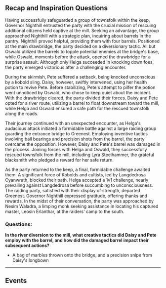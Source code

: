 ## Recap and Inspiration Questions
  
Having successfully safeguarded a group of townsfolk within the keep, Governor Nighthill entrusted the party with the crucial mission of rescuing additional citizens held captive at the mill. Seeking an advantage, the group approached Nighthill with a strategic plan, inquiring about barrels in the pantry. Nighthill proved helpful, providing them with four barrels. Positioned at the main drawbridge, the party decided on a diversionary tactic. All but Oswald utilized the barrels to topple potential enemies at the bridge's base, while Oswald, moments before the attack, opened the drawbridge for a surprise assault. Although only Helga succeeded in knocking down foes, the party emerged victorious after a challenging encounter.

During the skirmish, Pete suffered a setback, being knocked unconscious by a kobold sling. Daisy, however, swiftly intervened, using her health potion to revive Pete. Before stabilizing, Pete's attempt to pilfer the potion went unnoticed by Oswald, who chose to keep quiet about the incident. With the drawbridge cleared, the party divided their forces. Daisy and Pete opted for a river route, utilizing a barrel to float downstream toward the mill, while Helga and Oswald ensured a safe path for the rescued townsfolk along the roads.

Their journey continued with an unexpected encounter, as Helga's audacious attack initiated a formidable battle against a large raiding group guarding the entrance bridge to Greenest. Employing inventive tactics involving ball bearings and precision shots from the barrel, the party overcame the opposition. However, Daisy and Pete's barrel was damaged in the process. Joining forces with Helga and Oswald, they successfully rescued townsfolk from the mill, including Lyra Steelhammer, the grateful blacksmith who pledged a reward for her safe return.

As the party returned to the keep, a final, formidable challenge awaited them. A significant force of Kobolds and cultists, led by Langdedrosa Cyanwrath, blocked their path. Helga accepted a 1v1 challenge, nearly prevailing against Langdedrosa before succumbing to unconsciousness. The raiding party, satisfied with their display of strength, departed Greenest. Governor Nighthill expressed gratitude, offering thanks and rewards. In the midst of their conversation, the party was approached by Nesim Waladra, a limping monk seeking assistance in locating his captured master, Leosin Erlanthar, at the raiders' camp to the south.

### Questions:

**In the river diversion to the mill, what creative tactics did Daisy and Pete employ with the barrel, and how did the damaged barrel impact their subsequent actions?**

- A bag of marbles thrown onto the bridge, and a precision snipe from Daisy's longbown


--- 

## Events

